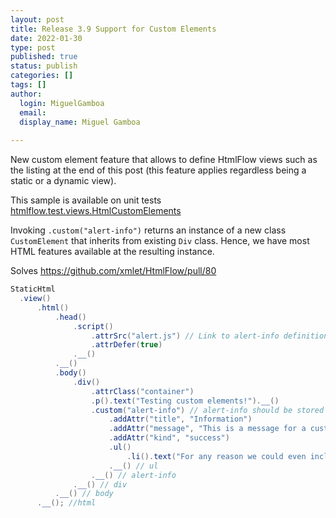 ```yaml
---
layout: post
title: Release 3.9 Support for Custom Elements
date: 2022-01-30
type: post
published: true
status: publish
categories: []
tags: []
author:
  login: MiguelGamboa
  email: 
  display_name: Miguel Gamboa
  
---
```


New custom element feature that allows to define HtmlFlow views such as
the listing at the end of this post (this feature applies regardless being a
static or a dynamic view).

This sample is available on unit tests [htmlflow.test.views.HtmlCustomElements](https://github.com/xmlet/HtmlFlow/blob/master/src/test/java/htmlflow/test/views/HtmlCustomElements.java)

Invoking `.custom("alert-info")` returns an instance of a new
class `CustomElement` that inherits from existing `Div` class. 
Hence, we have most HTML features available at the resulting instance.

Solves https://github.com/xmlet/HtmlFlow/pull/80

```java
StaticHtml
  .view()
      .html()
          .head()
              .script()
                  .attrSrc("alert.js") // Link to alert-info definition
                  .attrDefer(true)
              .__()
          .__()
          .body()
              .div()
                  .attrClass("container")
                  .p().text("Testing custom elements!").__()
                  .custom("alert-info") // alert-info should be stored in the new Element and accessible to the Visitor.
                      .addAttr("title", "Information")
                      .addAttr("message", "This is a message for a custom element")
                      .addAttr("kind", "success")
                      .ul()
                          .li().text("For any reason we could even include other elements.").__()
                      .__() // ul
                  .__() // alert-info
              .__() // div
          .__() // body
      .__(); //html
```
